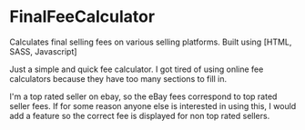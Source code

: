 # FinalFeeCalculator
Calculates final selling fees on various selling platforms. Built using [HTML, SASS, Javascript]

Just a simple and quick fee calculator. I got tired of using online fee calculators because they have too many sections to fill in.

I'm a top rated seller on ebay, so the eBay fees correspond to top rated seller fees. If for some reason anyone else is interested
in using this, I would add a feature so the correct fee is displayed for non top rated sellers.
